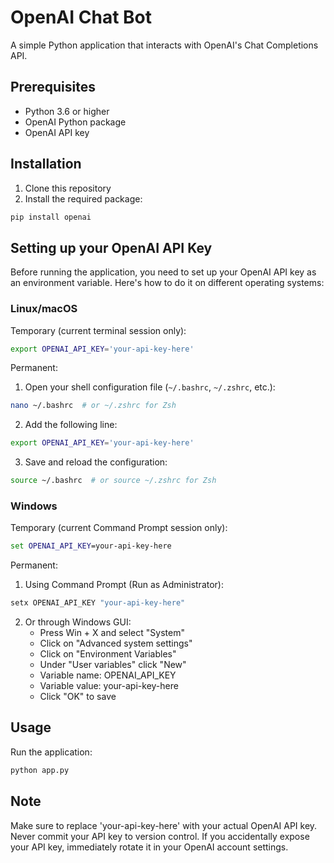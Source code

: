 # OpenAI Chat Bot

A simple Python application that interacts with OpenAI's Chat Completions API.

## Prerequisites

- Python 3.6 or higher
- OpenAI Python package
- OpenAI API key

## Installation

1. Clone this repository
2. Install the required package:
```bash
pip install openai
```

## Setting up your OpenAI API Key

Before running the application, you need to set up your OpenAI API key as an environment variable. Here's how to do it on different operating systems:

### Linux/macOS

Temporary (current terminal session only):
```bash
export OPENAI_API_KEY='your-api-key-here'
```

Permanent:
1. Open your shell configuration file (`~/.bashrc`, `~/.zshrc`, etc.):
```bash
nano ~/.bashrc  # or ~/.zshrc for Zsh
```
2. Add the following line:
```bash
export OPENAI_API_KEY='your-api-key-here'
```
3. Save and reload the configuration:
```bash
source ~/.bashrc  # or source ~/.zshrc for Zsh
```

### Windows

Temporary (current Command Prompt session only):
```cmd
set OPENAI_API_KEY=your-api-key-here
```

Permanent:
1. Using Command Prompt (Run as Administrator):
```cmd
setx OPENAI_API_KEY "your-api-key-here"
```
2. Or through Windows GUI:
   - Press Win + X and select "System"
   - Click on "Advanced system settings"
   - Click on "Environment Variables"
   - Under "User variables" click "New"
   - Variable name: OPENAI_API_KEY
   - Variable value: your-api-key-here
   - Click "OK" to save

## Usage

Run the application:
```bash
python app.py
```

## Note

Make sure to replace 'your-api-key-here' with your actual OpenAI API key. Never commit your API key to version control. If you accidentally expose your API key, immediately rotate it in your OpenAI account settings. 